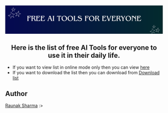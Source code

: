 <p align="center">
  <img src="img\banner.png">
</p>

<h2 align="center">
  Here is the list of free AI Tools for everyone to use it in their daily life.
</h2>

- If you want to view list in online mode only then you can view [here](https://github.com/CoderRony955/Free-AI-Tools-for-everyone/blob/main/list/Free_AI_Tools.pdf)
- If you want to download the list then you can download from [Download list](https://drive.google.com/uc?export=download&id=1yGfEdCEytvVtFY7rgaY3gmIgUtz-rXLN
)
  

## Author
[Raunak Sharma](https://github.com/CoderRony955) :>
